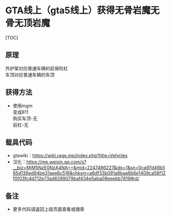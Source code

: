 



#  GTA线上（gta5线上）获得无骨岩魔无骨无顶岩魔


[TOC]
## 原理
外护架对应普通车辆的前保险杠<BR>
车顶对应普通车辆的车顶<BR>

## 获得方法
- 使用mgm<BR>
变成811<BR>
购买车顶-无<BR>
前杠-无<BR>

## 载具代码
- gtawiki：https://wiki.rage.mp/index.php?title=Vehicles<BR>
- 汉化：https://mp.weixin.qq.com/s?__biz=MjM5NzE0NzA4NA==&mid=2247486227&idx=1&sn=0ca97d46b565d136ed94be31aee6c516&chksm=a6df33b091a8baa6b6e1409ca58f12f0f03fc4d712e73ad6289079baf434e5aba08eeebb7819#rd/

## 备注

- 更多代码请返回上级页面查看或搜索
